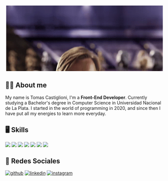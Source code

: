 <p align="center">
  <img src="hellothere.gif" alt="animated" />
</p>

## 🙋‍♂️ About me 

My name is Tomas Castiglioni, I'm a **Front-End Developer**. Currently studying a Bachelor's degree in Computer Science in Universidad Nacional de La Plata. I started in the world of programming in 2020, and since then I have put all my energies to learn more everyday.

## 🖥️ Skills 

<img src="https://img.shields.io/badge/C%23-239120?style=for-the-badge&logo=c-sharp&logoColor=white" /> <img src="https://img.shields.io/badge/.NET-5C2D91?style=for-the-badge&logo=.net&logoColor=white" />  <img src="https://img.shields.io/badge/HTML5-E34F26?style=for-the-badge&logo=html5&logoColor=white" /> <img src="https://img.shields.io/badge/CSS3-1572B6?style=for-the-badge&logo=css3&logoColor=white" /> <img src="https://img.shields.io/badge/TypeScript-3178C6?style=for-the-badge&logo=typescript&logoColor=white" /> <img src="https://img.shields.io/badge/React-20232A?style=for-the-badge&logo=react&logoColor=61DAFB" /> <img src="https://img.shields.io/badge/Tailwind_CSS-38B2AC?style=for-the-badge&logo=tailwind-css&logoColor=white" />

## 📧 Redes Sociales 

[<img src='https://cdn.jsdelivr.net/npm/simple-icons@3.0.1/icons/github.svg' alt='github' height='40'>](https://github.com/castitomas) [<img src='https://cdn.jsdelivr.net/npm/simple-icons@3.0.1/icons/linkedin.svg' alt='linkedin' height='40'>](https://www.linkedin.com/in/tomas-castiglioni) [<img src='https://cdn.jsdelivr.net/npm/simple-icons@3.0.1/icons/instagram.svg' alt='instagram' height='40'>](https://www.instagram.com/castitomas_)



